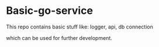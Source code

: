 # Basic-go-service

This repo contains basic stuff like: logger, api, db connection 

which can be used for further development.